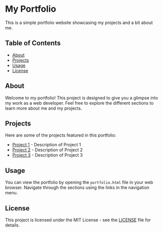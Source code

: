 # My Portfolio

This is a simple portfolio website showcasing my projects and a bit about me.

## Table of Contents
- [About](#about)
- [Projects](#projects)
- [Usage](#usage)
- [License](#license)

## About
Welcome to my portfolio! This project is designed to give you a glimpse into my work as a web developer. Feel free to explore the different sections to learn more about me and my projects.

## Projects
Here are some of the projects featured in this portfolio:
- [Project 1](#) - Description of Project 1
- [Project 2](#) - Description of Project 2
- [Project 3](#) - Description of Project 3

## Usage
You can view the portfolio by opening the `portfolio.html` file in your web browser. Navigate through the sections using the links in the navigation menu.

## License
This project is licensed under the MIT License - see the [LICENSE](LICENSE) file for details.
